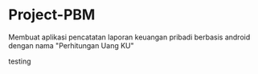 # Project-PBM
Membuat aplikasi pencatatan laporan keuangan pribadi berbasis android dengan nama "Perhitungan Uang KU"

testing